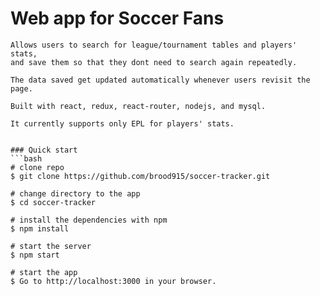 # Web app for Soccer Fans

```
Allows users to search for league/tournament tables and players' stats, 
and save them so that they dont need to search again repeatedly. 

The data saved get updated automatically whenever users revisit the page.

Built with react, redux, react-router, nodejs, and mysql.

It currently supports only EPL for players' stats.


### Quick start
```bash
# clone repo
$ git clone https://github.com/brood915/soccer-tracker.git

# change directory to the app
$ cd soccer-tracker

# install the dependencies with npm
$ npm install

# start the server
$ npm start

# start the app
$ Go to http://localhost:3000 in your browser.
```
